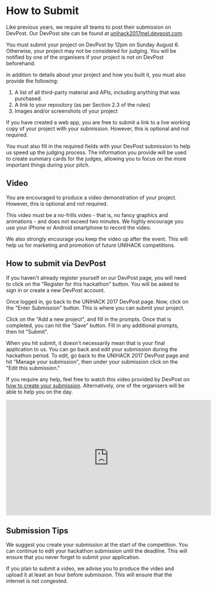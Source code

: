 # How to Submit

Like previous years, we require all teams to post their submission on DevPost.
Our DevPost site can be found at [unihack2017mel.devpost.com](unihack2017mel.devpost.com).

You must submit your project on DevPost by 12pm on Sunday August 6.
Otherwise, your project may not be considered for judging. You will be notified
by one of the organisers if your project is not on DevPost beforehand.

In addition to details about your project and how you built it, you must also
provide the following:
1.	A list of all third-party material and APIs, including anything that was purchased.
2.	A link to your repository (as per Section 2.3 of the rules)
3.	Images and/or screenshots of your project

If you have created a web app, you are free to submit a link to a live working
copy of your project with your submission. However, this is optional and not
required.

You must also fill in the required fields with your DevPost submission to help
us speed up the judging process. The information you provide will be used to
create summary cards for the judges, allowing you to focus on the more important
things during your pitch.

## Video

You are encouraged to produce a video demonstration of your project.
However, this is optional and not required.

This video must be a no-frills video - that is, no fancy graphics and
animations - and does not exceed two minutes. We highly encourage you use your
iPhone or Android smartphone to record the video.

We also strongly encourage you keep the video up after the event. This will help
us for marketing and promotion of future UNIHACK competitions.

## How to submit via DevPost

If you haven't already register yourself on our DevPost page, you will need to
click on the "Register for this hackathon" button. You will be asked to sign in
or create a new DevPost account.

Once logged in, go back to the UNIHACK 2017 DevPost page. Now, click on the
"Enter Submission" button. This is where you can submit your project.

Click on the "Add a new project", and fill in the prompts. Once that is
completed, you can hit the "Save" button. Fill in any additional prompts, then
hit "Submit".

When you hit submit, it doesn't necessarily mean that is your final application
to us. You can go back and edit your submission during the hackathon period. To
edit, go back to the UNIHACK 2017 DevPost page and hit "Manage your submission",
then under your submission click on the "Edit this submission."

If you require any help, feel free to watch this video provided by DevPost on
[how to create your submission](https://www.youtube.com/watch?v=vCa7QFFthfU).
Alternatively, one of the organisers will be able to help you on the day.

<iframe width="560" height="315" src="https://www.youtube.com/embed/vCa7QFFthfU" frameborder="0" allowfullscreen></iframe>

## Submission Tips
We suggest you create your submission at the start of the competition. You can
continue to edit your hackathon submission until the deadline. This will ensure
that you never forget to submit your application.

If you plan to submit a video, we advise you to produce the video and upload it
at least an hour before submission. This will ensure that the internet is
not congested.
